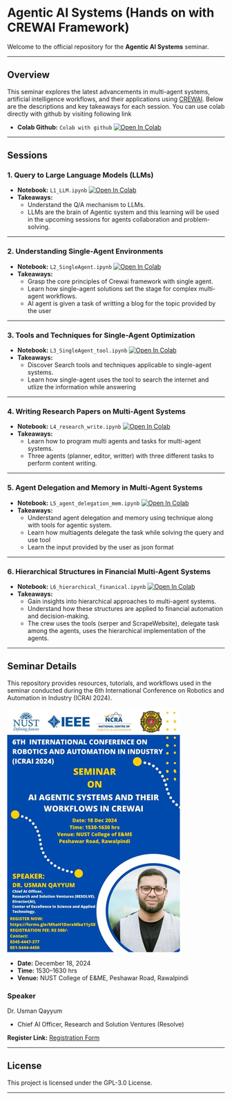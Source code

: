 # Agentic AI Systems (Hands on with CREWAI Framework)


Welcome to the official repository for the **Agentic AI Systems** seminar. 

---

## **Overview**

This seminar explores the latest advancements in multi-agent systems, artificial intelligence workflows, and their applications using <a href='https://www.crewai.com/' > CREWAI</a>. Below are the descriptions and key takeaways for each session. You can use colab directly with github by visiting following link
- **Colab Github:** `Colab with github` <a href="https://colab.research.google.com/github/qayyumu/multiagent_seminar/blob/main/" target="_parent"><img src="https://colab.research.google.com/assets/colab-badge.svg" alt="Open In Colab"/></a>  
 

---

## **Sessions**

### 1. **Query to Large Language Models (LLMs)**  
- **Notebook:** `L1_LLM.ipynb` <a href="https://colab.research.google.com/github/qayyumu/multiagent_seminar/blob/main/L1_LLM.ipynb" target="_parent"><img src="https://colab.research.google.com/assets/colab-badge.svg" alt="Open In Colab"/></a>  
- **Takeaways:**  
  - Understand the Q/A mechanism to LLMs.  
  - LLMs are the brain of Agentic system and this learning will be used in the upcoming sessions for agents collaboration and problem-solving.  

---

### 2. **Understanding Single-Agent Environments**  
- **Notebook:** `L2_SingleAgent.ipynb` <a href="https://colab.research.google.com/github/qayyumu/multiagent_seminar/blob/main/L2_SingleAgent.ipynb" target="_parent"><img src="https://colab.research.google.com/assets/colab-badge.svg" alt="Open In Colab"/></a>  
- **Takeaways:**  
  - Grasp the core principles of Crewai framework with single agent.  
  - Learn how single-agent solutions set the stage for complex multi-agent workflows. 
  - AI agent is given a task of writting a blog for the topic provided by the user 

---

### 3. **Tools and Techniques for Single-Agent Optimization**  
- **Notebook:** `L3_SingleAgent_tool.ipynb`  <a href="https://colab.research.google.com/github/qayyumu/multiagent_seminar/blob/main/L3_SingleAgent_tool.ipynb" target="_parent"><img src="https://colab.research.google.com/assets/colab-badge.svg" alt="Open In Colab"/></a>  
- **Takeaways:**  
  - Discover Search tools and techniques applicable to single-agent systems. 
  - Learn how single-agent uses the tool to search the internet and utlize the information while answering   

---

### 4. **Writing Research Papers on Multi-Agent Systems**  
- **Notebook:** `L4_research_write.ipynb`  <a href="https://colab.research.google.com/github/qayyumu/multiagent_seminar/blob/main/L4_research_write.ipynb" target="_parent"><img src="https://colab.research.google.com/assets/colab-badge.svg" alt="Open In Colab"/></a>  
- **Takeaways:**  
  - Learn how to program multi agents and tasks for multi-agent systems.  
  - Three agents (planner, editor, writter) with three different tasks to perform content writing.  

---

### 5. **Agent Delegation and Memory in Multi-Agent Systems**  
- **Notebook:** `L5_agent_delegation_mem.ipynb`  <a href="https://colab.research.google.com/github/qayyumu/multiagent_seminar/blob/main/L5_agent_delegation_mem.ipynb" target="_parent"><img src="https://colab.research.google.com/assets/colab-badge.svg" alt="Open In Colab"/></a>  
- **Takeaways:**  
  - Understand agent delegation and memory using technique along with tools for agentic system.  
  - Learn how multiagents delegate the task while solving the query and use tool
  - Learn the input provided by the user as json format


---

### 6. **Hierarchical Structures in Financial Multi-Agent Systems**  
- **Notebook:** `L6_hierarchical_finanical.ipynb`  <a href="https://colab.research.google.com/github/qayyumu/multiagent_seminar/blob/main/L6_hierarchical_finanical.ipynb" target="_parent"><img src="https://colab.research.google.com/assets/colab-badge.svg" alt="Open In Colab"/></a>  
- **Takeaways:**  
  - Gain insights into hierarchical approaches to multi-agent systems.  
  - Understand how these structures are applied to financial automation and decision-making.
  - The crew uses the tools (serper and ScrapeWebsite), delegate task among the agents, uses the hierarchical implementation of the agents.   

---

## **Seminar Details**
This repository provides resources, tutorials, and workflows used in the seminar conducted during the 6th International Conference on Robotics and Automation in Industry (ICRAI 2024).

![Seminar Cover](./assets/seminar_cover.jpeg)

- **Date:** December 18, 2024  
- **Time:** 1530–1630 hrs  
- **Venue:** NUST College of E&ME, Peshawar Road, Rawalpindi  

### **Speaker**  
Dr. Usman Qayyum  
- Chief AI Officer, Research and Solution Ventures (Resolve)  


**Register Link:** [Registration Form](https://forms.gle/MhaH1DorxMba11yS8)

---

## **License**

This project is licensed under the GPL-3.0 License.

---

